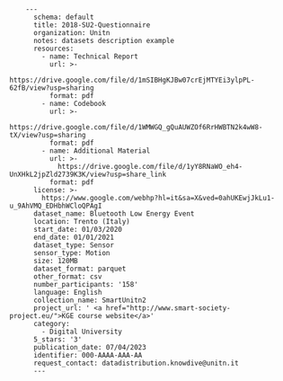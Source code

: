  
        ---
          schema: default
          title: 2018-SU2-Questionnaire
          organization: Unitn
          notes: datasets description example
          resources:
            - name: Technical Report
              url: >-
                https://drive.google.com/file/d/1mSIBHgKJBw07crEjMTYEi3ylpPL-62fB/view?usp=sharing
              format: pdf
            - name: Codebook
              url: >-
                https://drive.google.com/file/d/1WMWGQ_gQuAUWZOf6RrHWBTN2k4wW8-tX/view?usp=sharing
              format: pdf
            - name: Additional Material
              url: >-
                https://drive.google.com/file/d/1yY8RNaWO_eh4-UnXHkL2jpZld2739K3K/view?usp=share_link
              format: pdf
          license: >-
            https://www.google.com/webhp?hl=it&sa=X&ved=0ahUKEwjJkLu1-u_9AhVMQ_EDHbhWCloQPAgI
          dataset_name: Bluetooth Low Energy Event
          location: Trento (Italy)
          start_date: 01/03/2020
          end_date: 01/01/2021
          dataset_type: Sensor
          sensor_type: Motion
          size: 120MB
          dataset_format: parquet
          other_format: csv
          number_participants: '158'
          language: English
          collection_name: SmartUnitn2
          project_url: ' <a href="http://www.smart-society-project.eu/">KGE course website</a>'
          category:
            - Digital University
          5_stars: '3'
          publication_date: 07/04/2023
          identifier: 000-AAAA-AAA-AA
          request_contact: datadistribution.knowdive@unitn.it
          ---
    
